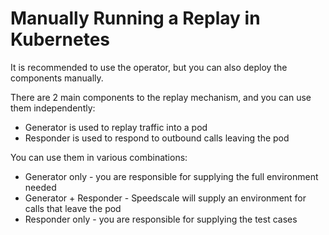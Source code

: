 
# Manually Running a Replay in Kubernetes

It is recommended to use the operator, but you can also deploy the components
manually.

There are 2 main components to the replay mechanism, and you can use them independently:

* Generator is used to replay traffic into a pod
* Responder is used to respond to outbound calls leaving the pod

You can use them in various combinations:

* Generator only - you are responsible for supplying the full environment needed
* Generator + Responder - Speedscale will supply an environment for calls that leave the pod
* Responder only - you are responsible for supplying the test cases
